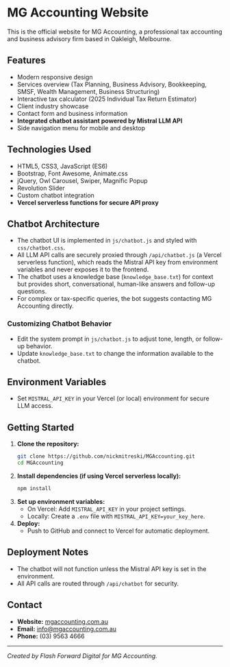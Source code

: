 # MG Accounting Website

This is the official website for MG Accounting, a professional tax accounting and business advisory firm based in Oakleigh, Melbourne.

## Features
- Modern responsive design
- Services overview (Tax Planning, Business Advisory, Bookkeeping, SMSF, Wealth Management, Business Structuring)
- Interactive tax calculator (2025 Individual Tax Return Estimator)
- Client industry showcase
- Contact form and business information
- **Integrated chatbot assistant powered by Mistral LLM API**
- Side navigation menu for mobile and desktop

## Technologies Used
- HTML5, CSS3, JavaScript (ES6)
- Bootstrap, Font Awesome, Animate.css
- jQuery, Owl Carousel, Swiper, Magnific Popup
- Revolution Slider
- Custom chatbot integration
- **Vercel serverless functions for secure API proxy**

## Chatbot Architecture
- The chatbot UI is implemented in `js/chatbot.js` and styled with `css/chatbot.css`.
- All LLM API calls are securely proxied through `/api/chatbot.js` (a Vercel serverless function), which reads the Mistral API key from environment variables and never exposes it to the frontend.
- The chatbot uses a knowledge base (`knowledge_base.txt`) for context but provides short, conversational, human-like answers and follow-up questions.
- For complex or tax-specific queries, the bot suggests contacting MG Accounting directly.

### Customizing Chatbot Behavior
- Edit the system prompt in `js/chatbot.js` to adjust tone, length, or follow-up behavior.
- Update `knowledge_base.txt` to change the information available to the chatbot.

## Environment Variables
- Set `MISTRAL_API_KEY` in your Vercel (or local) environment for secure LLM access.

## Getting Started
1. **Clone the repository:**
   ```bash
   git clone https://github.com/nickmitreski/MGAccounting.git
   cd MGAccounting
   ```
2. **Install dependencies (if using Vercel serverless locally):**
   ```bash
   npm install
   ```
3. **Set up environment variables:**
   - On Vercel: Add `MISTRAL_API_KEY` in your project settings.
   - Locally: Create a `.env` file with `MISTRAL_API_KEY=your_key_here`.
4. **Deploy:**
   - Push to GitHub and connect to Vercel for automatic deployment.

## Deployment Notes
- The chatbot will not function unless the Mistral API key is set in the environment.
- All API calls are routed through `/api/chatbot` for security.

## Contact
- **Website:** [mgaccounting.com.au](https://www.mgaccounting.com.au)
- **Email:** info@mgaccounting.com.au
- **Phone:** (03) 9563 4666

---

*Created by Flash Forward Digital for MG Accounting.* 